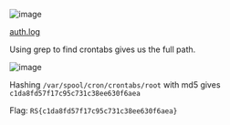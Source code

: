 ![image](https://user-images.githubusercontent.com/63996033/230424836-9fed2237-3b8b-4e22-b2c4-0705decaa2f5.png)

[auth.log](https://github.com/jeromepalayoor/RITSEC-CTF-2023/blob/main/Forensics/Red%20Team%20Activity%203/auth.log)

Using grep to find crontabs gives us the full path.

![image](https://user-images.githubusercontent.com/63996033/230425175-494fffd5-b15c-4b80-a0d3-c6c8ece5fd9a.png)

Hashing `/var/spool/cron/crontabs/root` with md5 gives `c1da8fd57f17c95c731c38ee630f6aea`

Flag: `RS{c1da8fd57f17c95c731c38ee630f6aea}`
